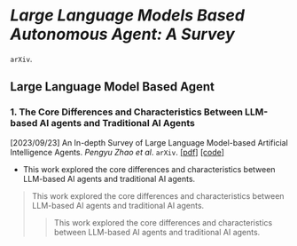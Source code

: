 # _Large Language Models Based Autonomous Agent: A Survey_

 `arXiv`.

## **Large Language Model Based Agent**

### 1. The Core Differences and Characteristics Between LLM-based AI agents and Traditional AI Agents

[2023/09/23] An In-depth Survey of Large Language Model-based Artificial Intelligence Agents. _Pengyu Zhao et al_. `arXiv`. [\[pdf\]](https://arxiv.org/pdf/2308.08239.pdf) [\[code\]](https://arxiv.org/pdf/2308.08239.pdf)
+ This work explored the core differences and characteristics between LLM-based AI agents and traditional AI agents.
> This work explored the core differences and characteristics between LLM-based AI agents and traditional AI agents.
>> This work explored the core differences and characteristics between LLM-based AI agents and traditional AI agents.
